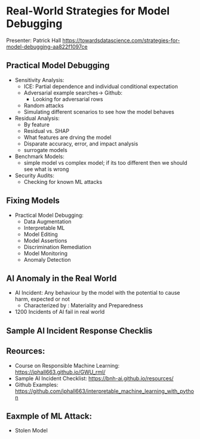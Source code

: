 # Real-World Strategies for Model Debugging
Presenter: Patrick Hall
https://towardsdatascience.com/strategies-for-model-debugging-aa822f1097ce

## Practical Model Debugging
- Sensitivity Analysis:
	- ICE: Partial dependence and individual conditional expectation
	- Adversarial example searches-> Github:
		- Looking for adversarial rows
	- Random attacks
	- Simulating different scenarios to see how the model behaves
- Residual Analysis:
	- By feature
	- Residual vs. SHAP
	- What features are drving the model 
	- Disparate accuracy, error, and impact analysis
	- surrogate models
- Benchmark Models:
	- simple model vs complex model; if its too different then we should see what is wrong
- Security Audits:
	- Checking for known ML attacks
	
## Fixing Models
- Practical Model Debugging:
	- Data Augmentation
	- Interpretable ML
	- Model Editing
	- Model Assertions
	- Discrimination Remediation
	- Model Monitoring
	- Anomaly Detection

## AI Anomaly in the Real World
- AI Incident: Any behaviour by the model with the potential to cause harm, expected or not
	- Characterized by : Materiality and Preparedness
- 1200 Incidents of AI fail in real world

## Sample AI Incident Response Checklis


## Reources:
- Course on Responsible Machine Learning: https://jphall663.github.io/GWU_rml/
- Sample AI Incident Checklist: https://bnh-ai.github.io/resources/
- Github Examples: https://github.com/jphall663/interpretable_machine_learning_with_python

## Eaxmple of ML Attack:
- Stolen Model
